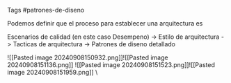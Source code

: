 Tags #patrones-de-diseno 

Podemos definir que el proceso para establecer una arquitectura es

Escenarios de calidad (en este caso Desempeno) -> Estilo de arquitectura -> Tacticas de arquitectura -> Patrones de diseno detallado

![[Pasted image 20240908150932.png]]![[Pasted image 20240908151136.png]]
![[Pasted image 20240908151523.png]]![[Pasted image 20240908151959.png]]
\